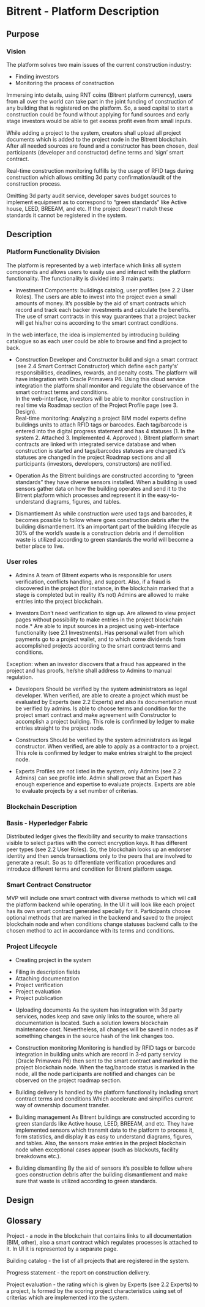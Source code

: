 # Bitrent - Platform Description
## Purpose
### Vision
The platform solves two main issues of the current construction industry: * Finding investors * Monitoring the process of construction  Immersing into details, using RNT coins (Bitrent platform currency), users from all over the world can take part in the joint funding of construction of any building that is registered on the platform. So, a seed capital to start a construction could be found without applying for fund sources and early stage investors would be able to get excess profit even from small inputs. While adding a project to the system, creators shall upload all project documents which is added to the project node in the Bitrent blockchain. After all needed sources are found and a constructor has been chosen, deal participants (developer and constructor) define terms and ‘sign’ smart contract. Real-time construction monitoring fulfills by the usage of RFID tags during construction which allows omitting 3d party confirmation/audit of the construction process.                   Omitting 3d party audit service, developer saves budget sources to implement  equipment as to correspond to “green standards” like Active house, LEED, BREEAM, and etc. If the project doesn’t match these standards it cannot be registered in the system.## Description ### Platform Functionality Division 
The platform is represented by a web interface which links all system components and allows users to easily use and interact with the platform functionality. The functionality is divided into 3 main parts:
* InvestmentComponents: buildings catalog, user profiles (see 2.2 User Roles).The users are able to invest into the project even a small amounts of money. It’s possible by the aid of smart contracts which record and track each backer investments and calculate the benefits. The use of smart contracts in this way guarantees that a project backer will get his/her coins according to the smart contract conditions. In the web interface, the idea is implemented by introducing building catalogue so as each user could be able to browse and find a project to back. 
* ConstructionDeveloper and Constructor build and sign a smart contract (see 2.4 Smart Contract Constructor) which define each party's’ responsibilities, deadlines, rewards, and penalty costs. The platform will have integration with Oracle Primavera P6. Using this cloud service integration the platform shall monitor and regulate the observance of the smart contract terms and conditions.  In the web-interface, investors will be able to monitor construction in real time via Roadmap section of the Project Profile page (see 3. Design).  Real-time monitoring:Analyzing a project BIM model experts define buildings units to attach RFID tags or barcodes. Each tag/barcode is entered into the digital progress statement and has 4 statuses (1. In the system 2. Attached 3. Implemented 4. Approved ).Bitrent platform smart contracts are linked with integrated service database and when construction is started and tags/barcodes statuses are changed it’s statuses are changed in the project Roadmap sections and all participants (investors, developers, constructors) are notified. 
* Operation As the Bitrent buildings are constructed according to “green standards” they have diverse sensors installed. When a building is used sensors gather data on how the building operates and send it to the Bitrent platform which processes and represent it in the easy-to-understand diagrams, figures, and tables. 
* DismantlementAs while construction were used tags and barcodes, it becomes possible to follow where goes construction debris after the building dismantlement. It’s an important part of the building lifecycle as 30% of the world’s waste is a construction debris and if demolition waste is utilized according to green standards the world will become a better place to live.   ### User roles* AdminsA team of Bitrent experts who is responsible for users verification, conflicts handling, and support. Also, if a fraud is discovered in the project (for instance, in the blockchain marked that a stage is completed but in reality it’s not) Admins are allowed to make entries into the project blockchain.  * Investors Don’t need verification to sign up. Are allowed to view project pages without possibility to make entries in the project blockchain node.* Are able to input sources in a project using web-interface functionality (see 2.1 Investments). Has personal wallet from which payments go to a project wallet, and to which come dividends from accomplished projects according to the smart contract terms and conditions.  Exception: when an investor discovers that a fraud has appeared in the project and has proofs, he/she shall address to Admins to manual regulation.* DevelopersShould be verified by the system administrators as legal developer. When verified, are able to create a project which must be evaluated by Experts (see 2.2 Experts) and also its documentation must be verified by admins. Is able to choose terms and condition for the project smart contract and make agreement with Constructor to accomplish a project building. This role is confirmed by ledger to make entries straight to the project node. 
* Constructors Should be verified by the system administrators as legal constructor. When verified, are able to apply as a contractor to a project. This role is confirmed by ledger to make entries straight to the project node.
 * ExpertsProfiles are not listed in the system, only Admins (see 2.2 Admins) can see profile info. Admin shall prove that an Expert has enough experience and expertise to evaluate projects. Experts are able to evaluate projects by a set number of criterias.### Blockchain Description  
### Basis - Hyperledger Fabric Distributed ledger gives the flexibility and security to make transactions visible to select parties with the correct encryption keys. It has different peer types (see 2.2 User Roles). So, the blockchain looks up an endorser identity and then sends transactions only to the peers that are involved to generate a result.  So as to differentiate verification procedures and introduce different terms and condition for Bitrent platform usage. ### Smart Contract ConstructorMVP will include one smart contract with diverse methods to which will call the platform backend while operating. In the UI it will look like each project has its own smart contract generated specially for it. Participants choose optional methods that are marked in the backend and saved to the project blockchain node and when conditions change statuses backend calls to the chosen method to act in accordance with its terms and conditions.  ### Project Lifecycle 
* Creating project in the system-	Filing in description fields -	Attaching documentation -	Project verification -	Project evaluation -	Project publication * Uploading documents As the system has integration with 3d party services, nodes keep and save only links to the source, where all documentation is located. Such a solution lowers blockchain maintenance cost. Nevertheless, all changes will be saved in nodes as if something changes in the source hash of the link changes too.     * Construction monitoring Monitoring is handled by RFID tags or barcode integration in building units which are record in 3-rd party servicу (Oracle Primavera P6) then sent to the smart contract and marked in the project blockchain node. When the tag/barcode status is marked in the node, all the node participants are notified and changes can be observed on the project roadmap section.  * Building deliveryIs handled by the platform functionality including smart contract terms and conditions.Which accelerate and simplifies current way of ownership document transfer.
* Building management As Bitrent buildings are constructed according to green standards like Active house, LEED, BREEAM, and etc. They have implemented sensors which transmit data to the platform to process it, form statistics, and display it as easy to understand diagrams, figures, and tables. Also, the sensors make entries in the project blockchain node when exceptional cases appear (such as blackouts, facility breakdowns etc.).
* Building dismantling By the aid of sensors it’s possible to follow where goes construction debris after the building dismantlement and make sure that waste is utilized according to green standards. 
## Design
## Glossary 
Project - a node in the blockchain that contains links to all documentation (BIM, other), also a smart contract which regulates processes is attached to it. In UI it is represented by a separate page.  Building catalog - the list of all projects that are registered in the system. Progress statement - the report on construction delivery.  Project evaluation - the rating which is given by Experts (see 2.2 Experts) to a project, Is formed by the scoring project characteristics using set of criterias which are implemented into the system.